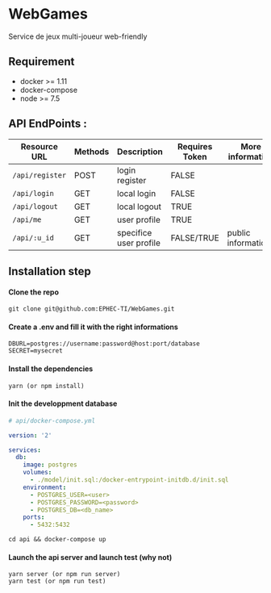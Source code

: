 # WebGames
Service de jeux multi-joueur web-friendly

## Requirement
- docker >= 1.11
- docker-compose
- node >= 7.5

## API EndPoints :

| Resource URL | Methods | Description | Requires Token | More information |
| -------- | ------------- | --------- |--------------- | ---------------- |
| `/api/register` | POST | login register | FALSE | 
| `/api/login` | GET | local login | FALSE | 
| `/api/logout`| GET | local logout | TRUE |
| `/api/me`| GET | user profile | TRUE |
| `/api/:u_id` | GET | specifice user profile | FALSE/TRUE | public informations |

## Installation step

#### Clone the repo
```
git clone git@github.com:EPHEC-TI/WebGames.git
```

#### Create a .env and fill it with the right informations
```
DBURL=postgres://username:password@host:port/database
SECRET=mysecret
```

#### Install the dependencies
```
yarn (or npm install)
```

#### Init the developpment database
```yml
# api/docker-compose.yml

version: '2'

services:
  db:
    image: postgres
    volumes:
      - ./model/init.sql:/docker-entrypoint-initdb.d/init.sql
    environment:
      - POSTGRES_USER=<user>
      - POSTGRES_PASSWORD=<password>
      - POSTGRES_DB=<db_name>
    ports:
      - 5432:5432
```

```
cd api && docker-compose up
```

#### Launch the api server and launch test (why not)
```
yarn server (or npm run server)
yarn test (or npm run test)
```
